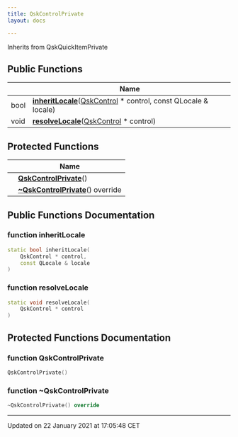 ```yaml
---
title: QskControlPrivate
layout: docs

---
```





Inherits from QskQuickItemPrivate

## Public Functions

|                | Name           |
| -------------- | -------------- |
| bool | **[inheritLocale](/docs/classes/class_qsk_control_private/#function-inheritlocale)**([QskControl](/docs/classes/class_qsk_control/) * control, const QLocale & locale) |
| void | **[resolveLocale](/docs/classes/class_qsk_control_private/#function-resolvelocale)**([QskControl](/docs/classes/class_qsk_control/) * control) |

## Protected Functions

|                | Name           |
| -------------- | -------------- |
| | **[QskControlPrivate](/docs/classes/class_qsk_control_private/#function-qskcontrolprivate)**() |
| | **[~QskControlPrivate](/docs/classes/class_qsk_control_private/#function-~qskcontrolprivate)**() override |

## Public Functions Documentation

### function inheritLocale

```cpp
static bool inheritLocale(
    QskControl * control,
    const QLocale & locale
)
```


### function resolveLocale

```cpp
static void resolveLocale(
    QskControl * control
)
```


## Protected Functions Documentation

### function QskControlPrivate

```cpp
QskControlPrivate()
```


### function ~QskControlPrivate

```cpp
~QskControlPrivate() override
```


-------------------------------

Updated on 22 January 2021 at 17:05:48 CET